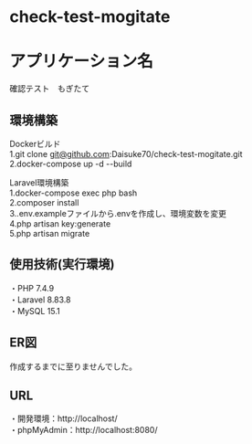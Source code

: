 # check-test-mogitate
# アプリケーション名
確認テスト　もぎたて

## 環境構築
Dockerビルド  
1.git clone git@github.com:Daisuke70/check-test-mogitate.git  
2.docker-compose up -d --build  

Laravel環境構築  
1.docker-compose exec php bash  
2.composer install  
3..env.exampleファイルから.envを作成し、環境変数を変更  
4.php artisan key:generate  
5.php artisan migrate  

## 使用技術(実行環境)  
・PHP 7.4.9  
・Laravel 8.83.8  
・MySQL 15.1  


## ER図
作成するまでに至りませんでした。  


## URL
・開発環境：http://localhost/  
・phpMyAdmin：http://localhost:8080/
